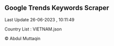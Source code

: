 

## Google Trends Keywords Scraper 
 
Last Update 26-06-2023 , 10:11:49

Country List :
VIETNAM.json



© Abdul Muttaqin 
